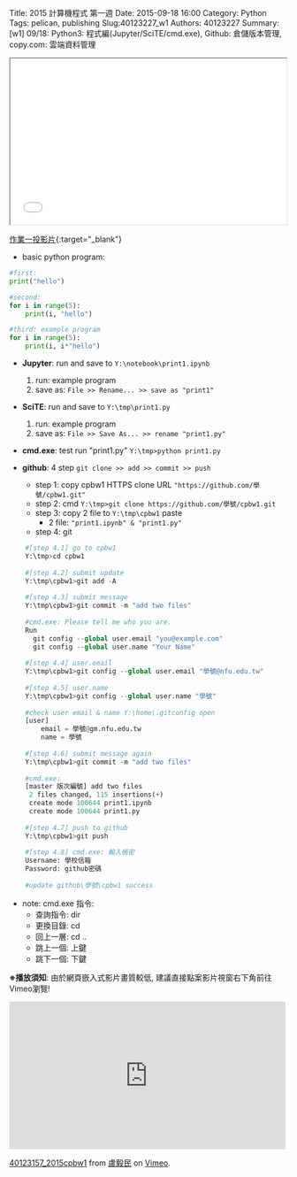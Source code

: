 Title: 2015 計算機程式 第一週
Date: 2015-09-18 16:00
Category: Python
Tags: pelican, publishing
Slug:40123227_w1
Authors: 40123227
Summary: [w1] 09/18: Python3: 程式編(Jupyter/SciTE/cmd.exe), Github: 倉儲版本管理, copy.com: 雲端資料管理





<iframe src="40123227_cp_w1_p.html" width="500" height="300"></iframe>

[作業一投影片](40123227_cp_w1_p.html){:target="_blank"}

  * basic python program:
~~~python
#first:
print("hello")

#second:
for i in range(5):
    print(i, "hello")

#third: example program
for i in range(5):
    print(i, i*"hello")
~~~


  * **Jupyter**: run and save to `Y:\notebook\print1.ipynb`
    1.  run: example program
    2.  save as: `File >> Rename... >> save as "print1"`

  * **SciTE**: run and save to `Y:\tmp\print1.py`
    1.  run: example program
    2.  save as: `File >> Save As... >> rename "print1.py"`

  * **cmd.exe**: test run "print1.py" `Y:\tmp>python print1.py`


  * **github**: 4 step `git clone >> add >> commit >> push`
    * step 1: copy cpbw1 HTTPS clone URL `"https://github.com/學號/cpbw1.git"`
    * step 2: cmd `Y:\tmp>git clone https://github.com/學號/cpbw1.git`
    * step 3: copy 2 file to `Y:\tmp\cpbw1` paste
        * 2 file: `"print1.ipynb" & "print1.py"`
    * step 4: git
    
~~~python
    #[step 4.1] go to cpbw1
    Y:\tmp>cd cpbw1
    
    #[step 4.2] submit update
    Y:\tmp\cpbw1>git add -A
    
    #[step 4.3] submit message
    Y:\tmp\cpbw1>git commit -m "add two files"
    
    #cmd.exe: Please tell me who you are.
    Run
      git config --global user.email "you@example.com"
      git config --global user.name "Your Name"
    
    #[step 4.4] user.email
    Y:\tmp\cpbw1>git config --global user.email "學號@nfu.edu.tw"
    
    #[step 4.5] user.name
    Y:\tmp\cpbw1>git config --global user.name "學號"
    
    #check user email & name Y:\home\.gitconfig open
    [user]
        email = 學號@gm.nfu.edu.tw
        name = 學號
    
    #[step 4.6] submit message again
    Y:\tmp\cpbw1>git commit -m "add two files"
    
    #cmd.exe:
    [master 版次編號] add two files
     2 files changed, 115 insertions(+)
     create mode 100644 print1.ipynb
     create mode 100644 print1.py
    
    #[step 4.7] push to github
    Y:\tmp\cpbw1>git push
    
    #[step 4.8] cmd.exe: 輸入帳密
    Username: 學校信箱
    Password: github密碼
    
    #update github\學號\cpbw1 success
~~~


  * note: cmd.exe 指令:
    * 查詢指令: dir
    * 更換目錄: cd
    * 回上一層: cd ..
    * 跳上一個: 上鍵
    * 跳下一個: 下鍵


**※播放須知**: 由於網頁嵌入式影片畫質較低, 建議直接點案影片視窗右下角前往Vimeo瀏覽!

<iframe src="https://player.vimeo.com/video/145547331" width="500" height="267" frameborder="0" webkitallowfullscreen mozallowfullscreen allowfullscreen></iframe> <p><a href="https://vimeo.com/145547331">40123157_2015cpbw1</a> from <a href="https://vimeo.com/user25757242">盧毅民</a> on <a href="https://vimeo.com">Vimeo</a>.</p>

